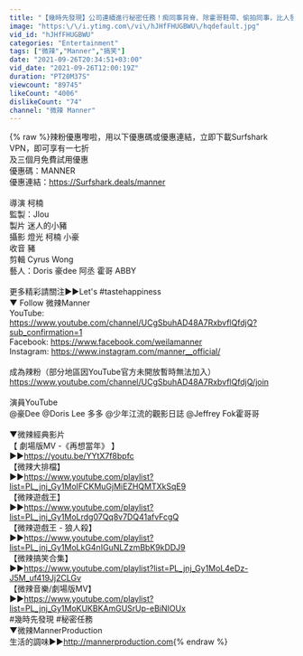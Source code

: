 ```yaml
---
title: "【幾時先發現】公司連續進行秘密任務！痴同事背脊、除霍哥鞋帶、偷拍同事，比人發現即輸！Abby的真心卻換來背叛！？｜ 豪Dee，Doris，Abby午餐肉，霍哥，阿丞 │微辣 Manner"
image: "https:\/\/i.ytimg.com\/vi\/hJHfFHUGBWU\/hqdefault.jpg"
vid_id: "hJHfFHUGBWU"
categories: "Entertainment"
tags: ["微辣","Manner","搞笑"]
date: "2021-09-26T20:34:51+03:00"
vid_date: "2021-09-26T12:00:19Z"
duration: "PT20M37S"
viewcount: "89745"
likeCount: "4006"
dislikeCount: "74"
channel: "微辣 Manner"
---
```

{% raw %}辣粉優惠嚟啦，用以下優惠碼或優惠連結，立即下載Surfshark VPN，即可享有一七折<br />及三個月免費試用優惠 <br />優惠碼：MANNER<br />優惠連結：<a rel="nofollow" target="blank" href="https://Surfshark.deals/manner">https://Surfshark.deals/manner</a><br /><br />導演 柯楠 <br />監製：Jlou<br />製片 迷人的小豬<br />攝影  燈光  柯楠 小豪 <br />收音 豬<br />剪輯 Cyrus Wong<br />藝人：Doris 豪dee  阿丞 霍哥 ABBY<br /><br />更多精彩請關注►►Let's #tastehappiness <br />▼ Follow 微辣Manner<br />YouTube: <a rel="nofollow" target="blank" href="https://www.youtube.com/channel/UCgSbuhAD48A7RxbvflQfdjQ?sub_confirmation=1">https://www.youtube.com/channel/UCgSbuhAD48A7RxbvflQfdjQ?sub_confirmation=1</a><br />Facebook: <a rel="nofollow" target="blank" href="https://www.facebook.com/weilamanner">https://www.facebook.com/weilamanner</a><br />Instagram: <a rel="nofollow" target="blank" href="https://www.instagram.com/manner__official/">https://www.instagram.com/manner__official/</a><br /><br />成為辣粉（部分地區因YouTube官方未開放暫時無法加入）<br /><a rel="nofollow" target="blank" href="https://www.youtube.com/channel/UCgSbuhAD48A7RxbvflQfdjQ/join">https://www.youtube.com/channel/UCgSbuhAD48A7RxbvflQfdjQ/join</a><br /><br />演員YouTube<br />@豪Dee @Doris Lee 多多 @少年江流的觀影日誌 @Jeffrey Fok霍哥哥 <br />  <br />▼微辣經典影片<br />【 劇場版MV -《再想當年》 】<br />►►<a rel="nofollow" target="blank" href="https://youtu.be/YYtX7f8bpfc">https://youtu.be/YYtX7f8bpfc</a><br />【微辣大排檔】<br />►►<a rel="nofollow" target="blank" href="https://www.youtube.com/playlist?list=PL_jnj_Gy1MoIFCKMuGjMiEZHQMTXkSqE9">https://www.youtube.com/playlist?list=PL_jnj_Gy1MoIFCKMuGjMiEZHQMTXkSqE9</a><br />【微辣遊戲王】<br />►►<a rel="nofollow" target="blank" href="https://www.youtube.com/playlist?list=PL_jnj_Gy1MoLrdg07Qq8v7DQ41afvFcgQ">https://www.youtube.com/playlist?list=PL_jnj_Gy1MoLrdg07Qq8v7DQ41afvFcgQ</a><br />【微辣遊戲王 - 狼人殺】<br />►►<a rel="nofollow" target="blank" href="https://www.youtube.com/playlist?list=PL_jnj_Gy1MoLkG4nIGuNLZzmBbK9kDDJ9">https://www.youtube.com/playlist?list=PL_jnj_Gy1MoLkG4nIGuNLZzmBbK9kDDJ9</a><br />【微辣搞笑合集】<br />►►<a rel="nofollow" target="blank" href="https://www.youtube.com/playlist?list=PL_jnj_Gy1MoL4eDz-J5M_uf419Jj2CLGv">https://www.youtube.com/playlist?list=PL_jnj_Gy1MoL4eDz-J5M_uf419Jj2CLGv</a><br />【微辣音樂/劇場版MV】<br />►►<a rel="nofollow" target="blank" href="https://www.youtube.com/playlist?list=PL_jnj_Gy1MoKUKBKAmGUSrUp-eBiNIOUx">https://www.youtube.com/playlist?list=PL_jnj_Gy1MoKUKBKAmGUSrUp-eBiNIOUx</a><br /> #幾時先發現  #秘密任務<br />▼微辣MannerProduction<br />生活的調味►►<a rel="nofollow" target="blank" href="http://mannerproduction.com">http://mannerproduction.com</a>{% endraw %}
